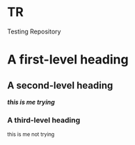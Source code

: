 # TR
Testing Repository 

# A first-level heading
## A second-level heading
**_this is me trying_**
### A third-level heading
<sub>this is me not trying</sub>

